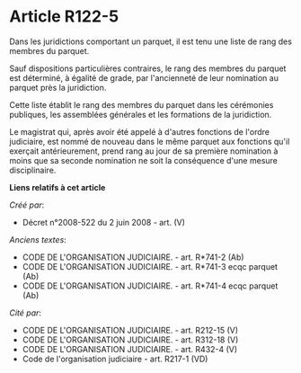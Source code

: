 # Article R122-5

Dans les juridictions comportant un parquet, il est tenu une liste de rang des membres du parquet.

Sauf dispositions particulières contraires, le rang des membres du parquet est déterminé, à égalité de grade, par
l'ancienneté de leur nomination au parquet près la juridiction.

Cette liste établit le rang des membres du parquet dans les cérémonies publiques, les assemblées générales et les formations
de la juridiction.

Le magistrat qui, après avoir été appelé à d'autres fonctions de l'ordre judiciaire, est nommé de nouveau dans le même
parquet aux fonctions qu'il exerçait antérieurement, prend rang au jour de sa première nomination à moins que sa seconde
nomination ne soit la conséquence d'une mesure disciplinaire.

**Liens relatifs à cet article**

_Créé par_:

  - Décret n°2008-522 du 2 juin 2008 - art. (V)

_Anciens textes_:

  - CODE DE L'ORGANISATION JUDICIAIRE. - art. R*741-2 (Ab)
  - CODE DE L'ORGANISATION JUDICIAIRE. - art. R*741-3 ecqc parquet (Ab)
  - CODE DE L'ORGANISATION JUDICIAIRE. - art. R*741-4 ecqc parquet (Ab)

_Cité par_:

  - CODE DE L'ORGANISATION JUDICIAIRE. - art. R212-15 (V)
  - CODE DE L'ORGANISATION JUDICIAIRE. - art. R312-18 (V)
  - CODE DE L'ORGANISATION JUDICIAIRE. - art. R432-4 (V)
  - Code de l'organisation judiciaire - art. R217-1 (VD)

